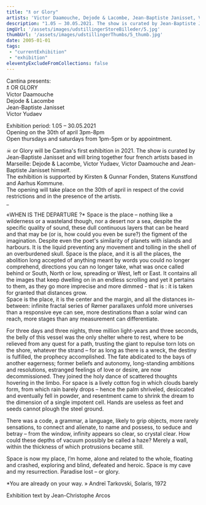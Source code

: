```yaml
---
title: "🕱 or Glory"
artists: 'Victor Daamouche, Dejode & Lacombe, Jean-Baptiste Janisset, Victor Yudaev'
description: "1.05 – 30.05.2021. The show is curated by Jean-Baptiste Janisset and will bring together four french artists based in Marseille"
imgUrl: '/assets/images/udstillingerStoreBilleder/5.jpg'
thumbUrl: '/assets/images/udstillingerThumbs/5_thumb.jpg'
date: 2005-01-01
tags:
 - "currentExhibition"
 - "exhibition"
eleventyExcludeFromCollections: false
---
```


Cantina presents:  
🕱 OR GLORY  
Victor Daamouche  
Dejode & Lacombe  
Jean-Baptiste Janisset  
Victor Yudaev  

Exhibition period: 1.05 – 30.05.2021  
Opening on the 30th of april 3pm-8pm  
Open thursdays and saturdays from 1pm-5pm or by appointment.  

☠ or Glory will be Cantina's first exhibition in 2021. The show is curated by Jean-Baptiste Janisset and will bring together four french artists based in Marseille: Dejode & Lacombe, Victor Yudaev, Victor Daamouche and Jean-Baptiste Janisset himself.  
The exhibition is supported by Kirsten & Gunnar Fonden, Statens Kunstfond and Aarhus Kommune.  
The opening will take place on the 30th of april in respect of the covid restrictions and in the presence of the artists.  
_  

«WHEN IS THE DEPARTURE ?*
Space is the place – nothing like a wilderness or a wasteland though, nor a desert nor a sea, despite the specific quality of sound, these dull continuous layers that can be heard and that may be (or is, how could you even be sure?) the figment of the imagination. Despite even the poet's similarity of planets with islands and harbours. It is the liquid preventing any movement and tolling in the shell of an overburdened skull.
Space is the place, and it is all the places, the abolition long accepted of anything meant by words you could no longer comprehend, directions you can no longer take, what was once called behind or South, North or low, spreading or West, left or East. It contains all the images that keep dwelling on in an endless scrolling and yet it pertains to them, as they go more imprecise and more dimmed - that is : it is taken for granted that distances grow.  
Space is the place, it is the center and the margin, and all the distances in-between: infinite fractal series of Rømer parallaxes unfold more universes than a responsive eye can see, more destinations than a solar wind can reach, more stages than any measurement can differentiate.  

For three days and three nights, three million light-years and three seconds, the belly of this vessel was the only shelter where to rest, where to be relieved from any quest for a path, trusting the giant to repulse torn lots on the shore, whatever the strand – for as long as there is a wreck, the destiny is fulfilled, the prophecy accomplished. The fate abdicated to the bays of another eagerness; former beliefs and autonomy, long-standing ambitions and resolutions, estranged feelings of love or desire, are now decommissioned. They joined the holy dance of scattered thoughts hovering in the limbo. For space is a lively cotton fog in which clouds barely form, from which rain barely drops – hence the palm shriveled, desiccated and eventually fell in powder, and resentment came to shrink the dream to the dimension of a single impotent cell. Hands are useless as feet and seeds cannot plough the steel ground.  

There was a code, a grammar, a language, likely to grip objects, more rarely sensations, to connect and alienate, to name and possess, to seduce and betray – from the window, infinity appears so clear, so crystal clear. How could these depths of vacuum possibly be called a haze? Merely a wall, within the thickness of which protrusions became still.  

Space is now my place, I’m home, alone and related to the whole, floating and crashed, exploring and blind, defeated and heroic. Space is my cave and my resurrection. Paradise lost – or glory.  

*You are already on your way. »
Andreï Tarkovski, Solaris, 1972  

Exhibition text by Jean-Christophe Arcos